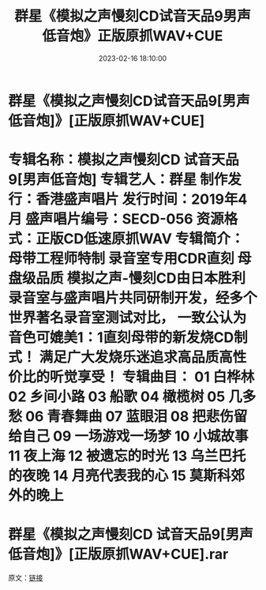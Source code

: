 ﻿---
title: 群星《模拟之声慢刻CD试音天品9男声低音炮》正版原抓WAV+CUE
date: 2023-02-16 18:10:00
categories: 试音碟、非卖品、发烧碟
tags: 华语中文
---
# 群星《模拟之声慢刻CD试音天品9[男声低音炮]》[正版原抓WAV+CUE]

专辑名称：模拟之声慢刻CD 试音天品9[男声低音炮]
专辑艺人：群星
制作发行：香港盛声唱片
发行时间：2019年4月
盛声唱片编号：SECD-056
资源格式：正版CD低速原抓WAV
专辑简介：
母带工程师特制 录音室专用CDR直刻 母盘级品质
模拟之声-慢刻CD由日本胜利录音室与盛声唱片共同研制开发，经多个世界著名录音室测试对比，
一致公认为音色可媲美1：1直刻母带的新发烧CD制式！
满足广大发烧乐迷追求高品质高性价比的听觉享受！
专辑曲目：
01 白桦林
02 乡间小路
03 船歌
04 橄榄树
05 几多愁
06 青春舞曲
07 蓝眼泪
08 把悲伤留给自己
09 一场游戏一场梦
10 小城故事
11 夜上海
12 被遗忘的时光
13 乌兰巴托的夜晚
14 月亮代表我的心
15 莫斯科郊外的晚上
==============================
群星《模拟之声慢刻CD 试音天品9[男声低音炮]》[正版原抓WAV+CUE].rar
==============================
原文：[链接](https://blog.sina.com.cn/s/blog_1647c7e76010310td.html)